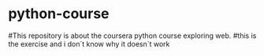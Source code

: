 # python-course
#This repository is about the coursera python course exploring web.
#this is the exercise and i don´t know why it doesn´t work

